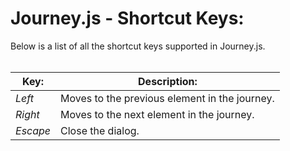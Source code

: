 # Journey.js - Shortcut Keys:

Below is a list of all the shortcut keys supported in Journey.js.
<br>
<br>


| Key: | Description: |
| --- | --- |
| *Left* | Moves to the previous element in the journey. |
| *Right* | Moves to the next element in the journey. |
| *Escape* | Close the dialog. |